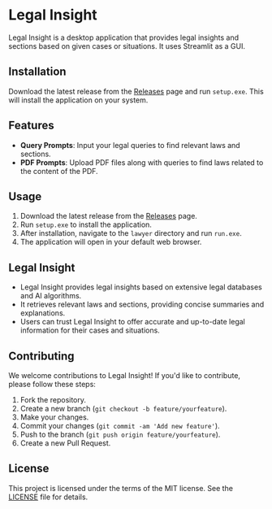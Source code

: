 # Legal Insight

Legal Insight is a desktop application that provides legal insights and sections based on given cases or situations. It uses Streamlit as a GUI.

## Installation

Download the latest release from the [Releases](https://github.com/Legal-Insight/lawyer/releases/tag/setup) page and run `setup.exe`. This will install the application on your system.

## Features
- **Query Prompts**: Input your legal queries to find relevant laws and sections.
- **PDF Prompts**: Upload PDF files along with queries to find laws related to the content of the PDF.

## Usage

1. Download the latest release from the [Releases](https://github.com/Legal-Insight/lawyer/releases/tag/setup) page.
2. Run `setup.exe` to install the application.
3. After installation, navigate to the `lawyer` directory and run `run.exe`.
4. The application will open in your default web browser.

## Legal Insight

- Legal Insight provides legal insights based on extensive legal databases and AI algorithms.
- It retrieves relevant laws and sections, providing concise summaries and explanations.
- Users can trust Legal Insight to offer accurate and up-to-date legal information for their cases and situations.

## Contributing

We welcome contributions to Legal Insight! If you'd like to contribute, please follow these steps:
1. Fork the repository.
2. Create a new branch (`git checkout -b feature/yourfeature`).
3. Make your changes.
4. Commit your changes (`git commit -am 'Add new feature'`).
5. Push to the branch (`git push origin feature/yourfeature`).
6. Create a new Pull Request.

## License

This project is licensed under the terms of the MIT license. See the [LICENSE](LICENSE) file for details.
